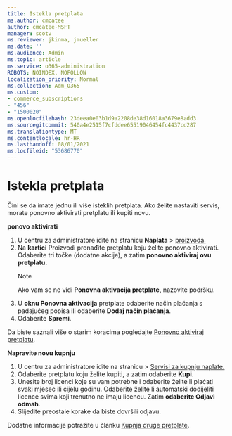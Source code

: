 ```yaml
---
title: Istekla pretplata
ms.author: cmcatee
author: cmcatee-MSFT
manager: scotv
ms.reviewer: jkinma, jmueller
ms.date: ''
ms.audience: Admin
ms.topic: article
ms.service: o365-administration
ROBOTS: NOINDEX, NOFOLLOW
localization_priority: Normal
ms.collection: Adm_O365
ms.custom:
- commerce_subscriptions
- "456"
- "1500020"
ms.openlocfilehash: 23deea0e03b1d9a2208de38d16018a3679e8add3
ms.sourcegitcommit: 540a4e2515f7cfddee65519046454fc4437cd287
ms.translationtype: MT
ms.contentlocale: hr-HR
ms.lasthandoff: 08/01/2021
ms.locfileid: "53686770"
---
```

# <a name="expired-subscription"></a>Istekla pretplata

Čini se da imate jednu ili više isteklih pretplata. Ako želite nastaviti servis, morate ponovno aktivirati pretplatu ili kupiti novu.
  
**ponovo aktivirati**
  
1. U centru za administratore idite na stranicu **Naplata** \> [proizvoda.](https://go.microsoft.com/fwlink/p/?linkid=842054)
2. Na **kartici** Proizvodi pronađite pretplatu koju želite ponovno aktivirati. Odaberite tri točke (dodatne akcije), a zatim **ponovno aktiviraj ovu pretplatu.**
    > [!NOTE]
    > Ako vam se ne vidi **Ponovna aktivacija pretplate,** nazovite podršku.
3. U **oknu Ponovna aktivacija** pretplate odaberite način plaćanja s padajućeg popisa ili odaberite **Dodaj način plaćanja**.
4. Odaberite **Spremi**.

Da biste saznali više o starim koracima pogledajte [Ponovno aktiviraj pretplatu](/microsoft-365/commerce/subscriptions/reactivate-your-subscription).

**Napravite novu kupnju**
  
1. U centru za administratore  idite na stranicu \> [Servisi za kupnju naplate.](https://go.microsoft.com/fwlink/p/?linkid=868433)
2. Odaberite pretplatu koju želite kupiti, a zatim odaberite **Kupi**.
3. Unesite broj licenci koje su vam potrebne i odaberite želite li plaćati svaki mjesec ili cijelu godinu. Odaberite želite li automatski dodijeliti licence svima koji trenutno ne imaju licencu. Zatim **odaberite Odjavi odmah**.
4. Slijedite preostale korake da biste dovršili odjavu.

Dodatne informacije potražite u članku [Kupnja druge pretplate](/microsoft-365/commerce/buy-another-subscription).